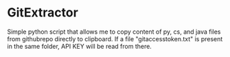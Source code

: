 # GitExtractor
Simple python script that allows me to copy content of py, cs, and java files from githubrepo directly to clipboard. If a file "gitaccesstoken.txt" is present in the same folder, API KEY will be read from there.
